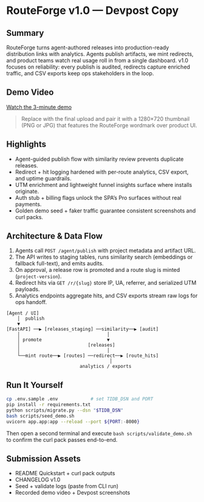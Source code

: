 # RouteForge v1.0 — Devpost Copy

## Summary
RouteForge turns agent-authored releases into production-ready distribution links with analytics. Agents publish artifacts, we mint redirects, and product teams watch real usage roll in from a single dashboard. v1.0 focuses on reliability: every publish is audited, redirects capture enriched traffic, and CSV exports keep ops stakeholders in the loop.

## Demo Video
[Watch the 3-minute demo](https://youtu.be/ROUTEFORGE_V1_DEMO)
> Replace with the final upload and pair it with a 1280×720 thumbnail (PNG or JPG) that features the RouteForge wordmark over product UI.

## Highlights
- Agent-guided publish flow with similarity review prevents duplicate releases.
- Redirect + hit logging hardened with per-route analytics, CSV export, and uptime guardrails.
- UTM enrichment and lightweight funnel insights surface where installs originate.
- Auth stub + billing flags unlock the SPA’s Pro surfaces without real payments.
- Golden demo seed + faker traffic guarantee consistent screenshots and curl packs.

## Architecture & Data Flow
1. Agents call `POST /agent/publish` with project metadata and artifact URL.
2. The API writes to staging tables, runs similarity search (embeddings or fallback full-text), and emits audits.
3. On approval, a release row is promoted and a route slug is minted (`project-version`).
4. Redirect hits via `GET /r/{slug}` store IP, UA, referrer, and serialized UTM payloads.
5. Analytics endpoints aggregate hits, and CSV exports stream raw logs for ops handoff.

```
[Agent / UI]
    │  publish
    ▼
[FastAPI] ──▶ [releases_staging] ──similarity──▶ [audit]
    │                                │
    │ promote                        ▼
    │                         [releases]
    │                                │
    └──mint route──▶ [routes] ──redirect──▶ [route_hits]
                                      │
                           analytics / exports
```

## Run It Yourself
```bash
cp .env.sample .env            # set TIDB_DSN and PORT
pip install -r requirements.txt
python scripts/migrate.py --dsn "$TIDB_DSN"
bash scripts/seed_demo.sh
uvicorn app.app:app --reload --port ${PORT:-8000}
```
Then open a second terminal and execute `bash scripts/validate_demo.sh` to confirm the curl pack passes end-to-end.

## Submission Assets
- README Quickstart + curl pack outputs
- CHANGELOG v1.0
- Seed + validate logs (paste from CLI run)
- Recorded demo video + Devpost screenshots
